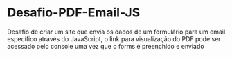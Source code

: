 # Desafio-PDF-Email-JS
Desafio de criar um site que envia os dados de um formulário para um email específico através do JavaScript, o link para visualização do PDF pode ser acessado pelo console uma vez que o forms é preenchido e enviado
